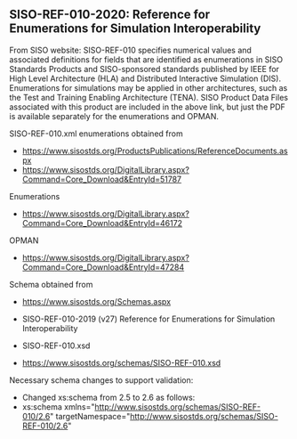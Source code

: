 ## SISO-REF-010-2020: Reference for Enumerations for Simulation Interoperability

From SISO website:
SISO-REF-010 specifies numerical values and associated definitions for fields that are identified as enumerations in SISO Standards Products and SISO-sponsored standards published by IEEE for High Level Architecture (HLA) and Distributed Interactive Simulation (DIS). Enumerations for simulations may be applied in other architectures, such as the Test and Training Enabling Architecture (TENA). SISO Product Data Files associated with this product are included in the above link, but just the PDF is available separately for the enumerations and OPMAN.

SISO-REF-010.xml enumerations obtained from
* https://www.sisostds.org/ProductsPublications/ReferenceDocuments.aspx
* https://www.sisostds.org/DigitalLibrary.aspx?Command=Core_Download&EntryId=51787

Enumerations
* https://www.sisostds.org/DigitalLibrary.aspx?Command=Core_Download&EntryId=46172

OPMAN
* https://www.sisostds.org/DigitalLibrary.aspx?Command=Core_Download&EntryId=47284

Schema obtained from
* https://www.sisostds.org/Schemas.aspx

* SISO-REF-010-2019 (v27) Reference for Enumerations for Simulation Interoperability
* SISO-REF-010.xsd
* https://www.sisostds.org/schemas/SISO-REF-010.xsd

Necessary schema changes to support validation:

* Changed xs:schema from 2.5 to 2.6 as follows:
* xs:schema xmlns="http://www.sisostds.org/schemas/SISO-REF-010/2.6" targetNamespace="http://www.sisostds.org/schemas/SISO-REF-010/2.6"
